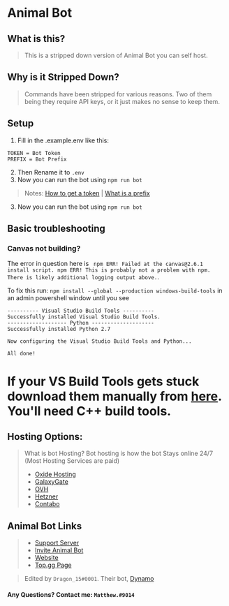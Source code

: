 # Animal Bot
## What is this?
> This is a stripped down version of Animal Bot you can self host.
## Why is it Stripped Down?
> Commands have been stripped for various reasons. Two of them being they require API keys, or it just makes no sense to keep them.
## Setup
1. Fill in the .example.env like this: 
```
TOKEN = Bot Token
PREFIX = Bot Prefix
```
2. Then Rename it to `.env`
3. Now you can run the bot using ```npm run bot```
> Notes: [How to get a token](https://discordjs.guide/preparations/setting-up-a-bot-application.html#your-token) | [What is a prefix](https://anidiots.guide/first-bot/your-first-bot#using-a-prefix)
3. Now you can run the bot using ```npm run bot```

## Basic troubleshooting
### Canvas not building?

The error in question here is ```
npm ERR! Failed at the canvas@2.6.1 install script.
npm ERR! This is probably not a problem with npm. There is likely additional logging output above.```.


To fix this run: `npm install --global --production windows-build-tools` in an admin powershell window until you see
```Status from the installers:
---------- Visual Studio Build Tools ----------
Successfully installed Visual Studio Build Tools.
------------------- Python --------------------
Successfully installed Python 2.7

Now configuring the Visual Studio Build Tools and Python...

All done!
```
If your VS Build Tools gets stuck download them manually from [here](https://visualstudio.microsoft.com/thank-you-downloading-visual-studio/?sku=BuildTools&rel=15). You'll need C++ build tools.
=======

## Hosting Options:
> What is bot Hosting?
Bot hosting is how the bot Stays online 24/7 (Most Hosting Services are paid)
> - [Oxide Hosting](https://oxide.host/)
> - [GalaxyGate](https://galaxygate.net/)
> - [OVH](https://ovh.co.uk/)
> - [Hetzner](https://hetzner.com/)
> - [Contabo](https://contabo.com/)

## Animal Bot Links
> - [Support Server](https://discord.gg/mCEdSrc)
> - [Invite Animal Bot](https://discord.com/oauth2/authorize?client_id=716061781172158464&permissions=51200&scope=bot)
> - [Website](https://www.animalbot.xyz)
> - [Top.gg Page](https://top.gg/bot/716061781172158464/vote)


> Edited by `Dragon_15#0001`. Their bot, [Dynamo](https://www.dynamobot.xyz)
#### Any Questions? Contact me: `Matthew.#9014`
